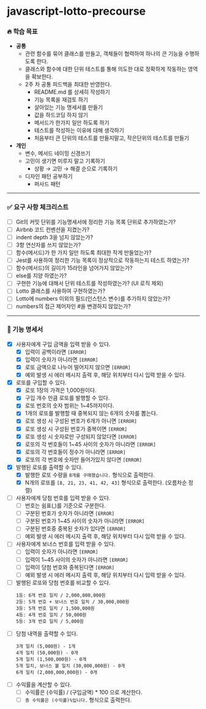 # javascript-lotto-precourse

### 🔥 학습 목표

- **공통**
  - 관련 함수를 묶어 클래스를 만들고, 객체들이 협력하여 하나의 큰 기능을 수행하도록 한다.
  - 클래스와 함수에 대한 단위 테스트를 통해 의도한 대로 정확하게 작동하는 영역을 확보한다.
  - 2주 차 공통 피드백을 최대한 반영한다.
    - README.md 를 상세히 작성하기
    - 기능 목록을 재검토 하기
    - 살아있는 기능 명세서를 만들기
    - 값을 하드코딩 하지 않기
    - 메서드가 한가지 일만 하도록 하기
    - 테스트를 작성하는 이유에 대해 생각하기
    - 처음부터 큰 단위의 테스트를 만들지말고, 작은단위의 테스트를 만들기
- **개인**
  - 변수, 메서드 네이밍 신경쓰기
  - 고민이 생기면 미루지 말고 기록하기
    - 상황 → 고민 → 해결 순으로 기록하기
  - 디자인 패턴 공부하기
    - 퍼사드 패턴

---

### ✅ 요구 사항 체크리스트

- [ ] Git의 커밋 단위를 기능명세서에 정리한 기능 목록 단위로 추가하였는가?
- [ ] Airbnb 코드 컨벤션을 지켰는가?
- [ ] indent depth 3을 넘지 않았는가?
- [ ] 3항 연산자를 쓰지 않았는가?
- [ ] 함수(메서드)가 한 가지 일만 하도록 최대한 작게 만들었는가?
- [ ] Jest를 사용하여 정리한 기능 목록이 정상적으로 작동하는지 테스트 하였는가?
- [ ] 함수(메서드)의 길이가 15라인을 넘어가지 않았는가?
- [ ] else를 지양 하였는가?
- [ ] 구현한 기능에 대해서 단위 테스트를 작성하였는가? (UI 로직 제외)
- [ ] Lotto 클래스를 사용하여 구현하였는가?
- [ ] Lotto에 numbers 이외의 필드(인스턴스 변수)를 추가하지 않았는가?
- [ ] numbers의 접근 제어자인 #을 변경하지 않았는가?

---

### 🎯 기능 명세서

- [x] 사용자에게 구입 금액을 입력 받을 수 있다.
  - [x] 입력이 공백이라면 `[ERROR]`
  - [x] 입력이 숫자가 아니라면 `[ERROR]`
  - [x] 로또 금액으로 나누어 떨어지지 않으면 `[ERROR]`
  - [x] 예외 발생 시 에러 메시지 출력 후, 해당 위치부터 다시 입력 받을 수 있다.
- [x] 로또를 구입할 수 있다.
  - [x] 로또 1장의 가격은 1,000원이다.
  - [x] 구입 개수 만큼 로또를 발행할 수 있다.
  - [x] 로또 번호의 숫자 범위는 1~45까지이다.
  - [x] 1개의 로또를 발행할 때 중복되지 않는 6개의 숫자를 뽑는다.
  - [x] 로또 생성 시 구성된 번호가 6개가 아니면 `[ERROR]`
  - [x] 로또 생성 시 구성된 번호가 중복이면 `[ERROR]`
  - [x] 로또 생성 시 숫자로만 구성되지 않았다면 `[ERROR]`
  - [x] 로또의 각 번호들이 1~45 사이의 숫자가 아니라면 `[ERROR]`
  - [x] 로또의 각 번호들이 정수가 아니라면 `[ERROR]`
  - [x] 로또의 각 번호에 숫자만 들어가있지 않다면 `[ERROR]`
- [x] 발행된 로또를 출력할 수 있다.
  - [x] 발행한 로또 수량을 `8개를 구매했습니다.` 형식으로 출력한다.
  - [x] N개의 로또를 `[8, 21, 23, 41, 42, 43]` 형식으로 출력한다. (오름차순 정렬)
- [ ] 사용자에게 당첨 번호를 입력 받을 수 있다.
  - [ ] 번호는 쉼표(,)를 기준으로 구분한다.
  - [ ] 구분된 번호가 숫자가 아니라면 `[ERROR]`
  - [ ] 구분된 번호가 1~45 사이의 숫자가 아니라면 `[ERROR]`
  - [ ] 구분된 번호중 중복된 숫자가 있다면 `[ERROR]`
  - [ ] 예외 발생 시 에러 메시지 출력 후, 해당 위치부터 다시 입력 받을 수 있다.
- [ ] 사용자에게 보너스 번호를 입력 받을 수 있다.
  - [ ] 입력이 숫자가 아니라면 `[ERROR]`
  - [ ] 입력이 1~45 사이의 숫자가 아니라면 `[ERROR]`
  - [ ] 입력이 당첨 번호와 중복된다면 `[ERROR]`
  - [ ] 예외 발생 시 에러 메시지 출력 후, 해당 위치부터 다시 입력 받을 수 있다.
- [ ] 발행된 로또와 당첨 번호를 비교할 수 있다.
  ```
  1등: 6개 번호 일치 / 2,000,000,000원
  2등: 5개 번호 + 보너스 번호 일치 / 30,000,000원
  3등: 5개 번호 일치 / 1,500,000원
  4등: 4개 번호 일치 / 50,000원
  5등: 3개 번호 일치 / 5,000원
  ```
- [ ] 당첨 내역을 출력할 수 있다.
  ```
  3개 일치 (5,000원) - 1개
  4개 일치 (50,000원) - 0개
  5개 일치 (1,500,000원) - 0개
  5개 일치, 보너스 볼 일치 (30,000,000원) - 0개
  6개 일치 (2,000,000,000원) - 0개
  ```
- [ ] 수익률을 계산할 수 있다.
  - [ ] 수익률은 (수익률) / (구입금액) \* 100 으로 계산한다.
  - [ ] `총 수익률은 (수익률)%입니다.` 형식으로 출력한다.
